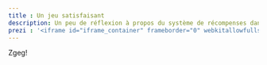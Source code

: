 ```yaml
---
title : Un jeu satisfaisant
description: Un peu de réflexion à propos du système de récompenses dans le jeu et de la gratification du joueur
prezi : '<iframe id="iframe_container" frameborder="0" webkitallowfullscreen="" mozallowfullscreen="" allowfullscreen="" width="auto" height="230" src="https://prezi.com/embed/orl33vttq8dy/?bgcolor=ffffff&amp;lock_to_path=0&amp;autoplay=0&amp;autohide_ctrls=0&amp;landing_data=bHVZZmNaNDBIWnNjdEVENDRhZDFNZGNIUE43MHdLNWpsdFJLb2ZHanI0M3VEYnpiVEpyaWZpd1pUc0V2UHVHYWlRPT0&amp;landing_sign=_vBMUrz8f0kr1ME2vfyqo5GQ-DFzz-TV-skjlJzdS9c"></iframe>'
---
```


Zgeg!
